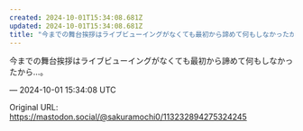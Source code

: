```yaml
---
created: 2024-10-01T15:34:08.681Z
updated: 2024-10-01T15:34:08.681Z
title: "今までの舞台挨拶はライブビューイングがなくても最初から諦めて何もしなかったから…。[...]"
---
```


<p>今までの舞台挨拶はライブビューイングがなくても最初から諦めて何もしなかったから…。</p>

&mdash; 2024-10-01 15:34:08 UTC

Original URL: https://mastodon.social/@sakuramochi0/113232894275324245

